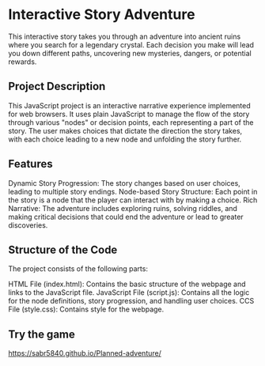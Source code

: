 # Interactive Story Adventure

This interactive story takes you through an adventure into ancient ruins where you search for a legendary crystal. Each decision you make will lead you down different paths, uncovering new mysteries, dangers, or potential rewards.

## Project Description

This JavaScript project is an interactive narrative experience implemented for web browsers. It uses plain JavaScript to manage the flow of the story through various "nodes" or decision points, each representing a part of the story. The user makes choices that dictate the direction the story takes, with each choice leading to a new node and unfolding the story further.

## Features

Dynamic Story Progression: The story changes based on user choices, leading to multiple story endings.
Node-based Story Structure: Each point in the story is a node that the player can interact with by making a choice.
Rich Narrative: The adventure includes exploring ruins, solving riddles, and making critical decisions that could end the adventure or lead to greater discoveries.

## Structure of the Code
The project consists of the following parts:

HTML File (index.html): Contains the basic structure of the webpage and links to the JavaScript file.
JavaScript File (script.js): Contains all the logic for the node definitions, story progression, and handling user choices.
CCS File (style.css): Contains style for the webpage.

## Try the game 

 https://sabr5840.github.io/Planned-adventure/ 
